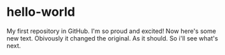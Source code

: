 # hello-world
My first repository in GitHub. I'm so proud and excited!
Now here's some new text. Obivously it changed the original. As it should. So i'll see what's next.
